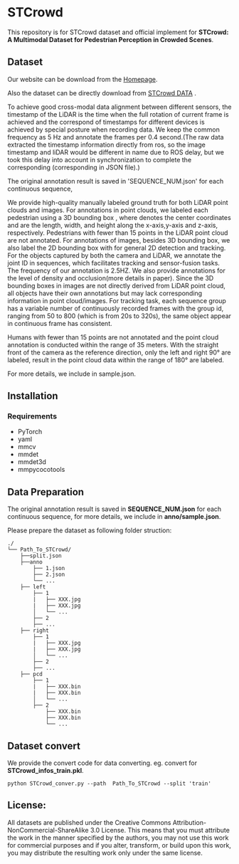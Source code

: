 
# STCrowd

 This repository is for STCrowd dataset and official implement for **STCrowd: A Multimodal Dataset for Pedestrian Perception in Crowded Scenes**.

## Dataset 
Our website can be download from the [Homepage](https://4dvlab.github.io).

Also the dataset can be directly download from [STCrowd DATA](https://drive.google.com/file/d/1cw8Ats2jYSkUK-g-5lumF2pY_NKSehKS/view?usp=sharing) .

To achieve good cross-modal data alignment between different sensors, the timestamp of the LiDAR is the time when the full rotation of current frame is achieved and the correspond of timestamps for different devices is achieved by special posture when recording data. We keep the common frequency as 5 Hz and annotate the frames per 0.4 second.(The raw data extracted the timestamp information directly from ros, so the image timestamp and liDAR would be different in name due to ROS delay, but we took this delay into account in synchronization to complete the corresponding (corresponding in JSON file).)

The original annotation result is saved in 'SEQUENCE_NUM.json' for each continuous sequence,

We provide high-quality manually labeled ground truth for both LiDAR point clouds and images. For annotations in point clouds, we labeled each pedestrian using a 3D bounding box , where  denotes the center coordinates and  are the length, width, and height along the x-axis,y-axis and z-axis, respectively. Pedestrians with fewer than 15 points in the LiDAR point cloud are not annotated. For annotations of images, besides 3D bounding box, we also label the 2D bounding box with  for general 2D detection and tracking. For the objects captured by both the camera and LiDAR, we annotate the joint ID in sequences, which facilitates tracking and sensor-fusion tasks. The frequency of our annotation is 2.5HZ. We also provide annotations for the level of density and occlusion(more details in paper). Since the 3D bounding boxes in images are not directly derived from LiDAR point cloud, all objects have their own annotations but may lack corresponding information in point cloud/images. For tracking task, each sequence group has a variable number of continuously recorded frames with the group id, ranging from 50 to 800 (which is from 20s to 320s), the same object appear in continuous frame has consistent.

Humans with fewer than 15 points are not annotated and the point cloud annotation is conducted within the range of 35 meters. With the straight front of the camera as the reference direction, only the left and right 90° are labeled, result in the point cloud data within the range of 180° are labeled.

For more details, we include in sample.json.


## Installation

### Requirements
- PyTorch
- yaml
- mmcv
- mmdet
- mmdet3d
- mmpycocotools

## Data Preparation
The original annotation result is saved in **SEQUENCE_NUM.json** for each continuous sequence, for more details, we include in **anno/sample.json**.

Please prepare the dataset as following folder struction:

```
./
└── Path_To_STCrowd/
    ├──split.json
    ├──anno
        ├── 1.json
        ├── 2.json
        └── ...
    ├── left        
        ├── 1	
        |   ├── XXX.jpg
        |   ├── XXX.jpg
        │   └── ...
        ├── 2 
        ├── ...
    ├── right    
        ├── 1	
        |   ├── XXX.jpg
        |   ├── XXX.jpg
        │   └── ...
        ├── 2 
        ├── ...
    ├── pcd        
        ├── 1	
        |   ├── XXX.bin
        |   ├── XXX.bin
        │   └── ...
        ├── 2 
            ├── XXX.bin
            ├── XXX.bin
            └── ...
```
## Dataset convert
We provide the convert code for data converting.
eg. convert for **STCrowd_infos_train.pkl**.
```
python STCrowd_conver.py --path  Path_To_STCrowd --split 'train'
```

##  License:
All datasets are published under the Creative Commons Attribution-NonCommercial-ShareAlike 3.0 License.
This means that you must attribute the work in the manner specified by the authors, you may not use this work for commercial purposes and if you alter, transform, or build upon this work, you may distribute the resulting work only under the same license. 
